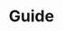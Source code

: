 ---
home: true
icon: lightbulb
title: Guide
heroImage: /ico.svg
heroText: TEX Fund Guide
tagline: TEX.Fund Guide. 
features:
  - title: Syber Connect
    icon: link
    details: TBD.
    link: /guide/syber-connect.html 
---